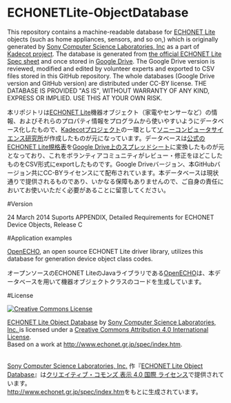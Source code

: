 ECHONETLite-ObjectDatabase
==========================

This repository contains a machine-readable database for [ECHONET Lite](http://www.echonet.gr.jp/english/index.htm) objects (such as home appliances, sensors, and so on,) which is originally generated by [Sony Computer Science Laboratories, Inc](http://www.sonycsl.co.jp/) as a part of [Kadecot project](http://kadecot.net). The database is generated from [the official ECHONET Lite Spec sheet](http://www.echonet.gr.jp/spec/index.htm) and once stored in [Google Drive](https://drive.google.com/folderview?id=0B6eFizhiL1dYNEJqTzJhS1o5aFk). The Google Drive version is reviewed, modified and edited by volunteer experts and exported to CSV files stored in this GitHub repository.
The whole databases (Google Drive version and GitHub version) are distributed under CC-BY license. THE DATABASE IS PROVIDED "AS IS", WITHOUT WARRANTY OF ANY KIND, EXPRESS OR IMPLIED. USE THIS AT YOUR OWN RISK.

本リポジトリは[ECHONET Lite](http://www.echonet.gr.jp/)機器オブジェクト（家電やセンサーなど）の情報、およびそれらのプロパティ情報をプログラムから使いやすいようにデータベース化したもので、[Kadecotプロジェクト](http://kadecot.net)の一環として[ソニーコンピュータサイエンス研究所](http://www.sonycsl.co.jp/)が作成したものが元になっています。データベースは[公式のECHONET Lite規格表](http://www.echonet.gr.jp/spec/index.htm)を[Google Drive上のスプレッドシート](https://drive.google.com/folderview?id=0B6eFizhiL1dYNEJqTzJhS1o5aFk)に変換したものが元となっており、これをボランティアコミュニティがレビュー・修正をほどこしたものをCSV形式にexportしたものです。Google Driveバージョン、本GitHubバージョン共にCC-BYライセンスにて配布されています。本データベースは現状通りで提供されるものであり、いかなる保障もありませんので、ご自身の責任においてお使いいただく必要があることに留意してください。

#Version

24 March 2014  Suports APPENDIX, Detailed Requirements for ECHONET Device Objects, Release C

#Application examples

[OpenECHO](https://github.com/SonyCSL/OpenECHO), an open source ECHONET Lite driver library, utilizes this database for generation device object class codes.

オープンソースのECHONET LiteのJavaライブラリである[OpenECHO](https://github.com/SonyCSL/OpenECHO)は、本データベースを用いて機器オブジェクトクラスのコードを生成しています。

#License

<a rel="license" href="http://creativecommons.org/licenses/by/4.0/"><img alt="Creative Commons License" style="border-width:0" src="http://i.creativecommons.org/l/by/4.0/88x31.png" /></a><br />

<span xmlns:dct="http://purl.org/dc/terms/" href="http://purl.org/dc/dcmitype/Dataset" property="dct:title" rel="dct:type"><a xmlns:cc="http://creativecommons.org/ns#" href="https://github.com/SonyCSL/ECHONETLite-ObjectDatabase" property="cc:attributionName" rel="cc:attributionURL">ECHONET Lite Object Database</a> </span> by <a href="http://www.sonycsl.co.jp/">Sony Computer Science Laboratories, Inc. </a> is licensed under a <a rel="license" href="http://creativecommons.org/licenses/by/4.0/">Creative Commons Attribution 4.0 International License</a>.<br />Based on a work at <a xmlns:dct="http://purl.org/dc/terms/" href="http://www.echonet.gr.jp/english/spec/index.htm" rel="dct:source">http://www.echonet.gr.jp/spec/index.htm</a>.

<br /><a href="http://www.sonycsl.co.jp/">Sony Computer Science Laboratories, Inc.</a> 作『<span xmlns:dct="http://purl.org/dc/terms/" href="http://purl.org/dc/dcmitype/Dataset" property="dct:title" rel="dct:type"><a xmlns:cc="http://creativecommons.org/ns#" href="https://github.com/SonyCSL/ECHONETLite-ObjectDatabase" property="cc:attributionName" rel="cc:attributionURL">ECHONET Lite Object Database</a></span>』は<a rel="license" href="http://creativecommons.org/licenses/by/4.0/">クリエイティブ・コモンズ 表示 4.0 国際 ライセンス</a>で提供されています。<br /><a xmlns:dct="http://purl.org/dc/terms/" href="http://www.echonet.gr.jp/spec/index.htm" rel="dct:source">http://www.echonet.gr.jp/spec/index.htm</a>をもとに生成されています。
